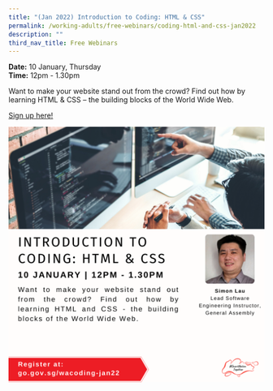 ```yaml
---
title: "(Jan 2022) Introduction to Coding: HTML & CSS"
permalink: /working-adults/free-webinars/coding-html-and-css-jan2022
description: ""
third_nav_title: Free Webinars
---
```


**Date:** 10 January, Thursday
<br> **Time:** 12pm - 1.30pm

Want to make your website stand out from the crowd? Find out how by learning HTML & CSS – the building blocks of the World Wide Web.

[Sign up here!](https://go.gov.sg/wacoding-jan22)

![Alt text for image on Isomer site](/images/10-Jan-WA.png)
